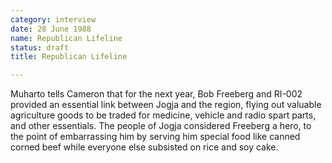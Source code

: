 ```yaml
---
category: interview
date: 28 June 1988
name: Republican Lifeline
status: draft
title: Republican Lifeline

---
```

Muharto tells Cameron that for the next year, Bob Freeberg and RI-002 provided an essential link between Jogja and the region, flying out valuable agriculture goods to be traded for medicine, vehicle and radio spart parts, and other essentials. The people of Jogja considered Freeberg a hero, to the point of embarrassing him by serving him special food like canned corned beef while everyone else subsisted on rice and soy cake.  